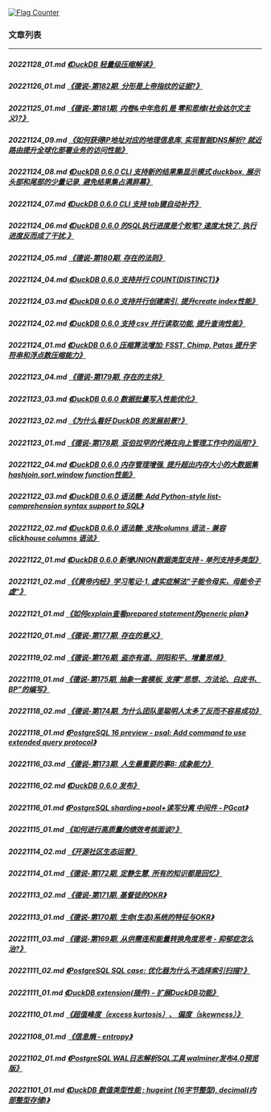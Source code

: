 <a rel="nofollow" href="http://info.flagcounter.com/h9V1"  ><img src="http://s03.flagcounter.com/count/h9V1/bg_FFFFFF/txt_000000/border_CCCCCC/columns_2/maxflags_12/viewers_0/labels_0/pageviews_0/flags_0/"  alt="Flag Counter"  border="0"  ></a>  
  
### 文章列表  
----  
##### 20221128_01.md   [《DuckDB 轻量级压缩解读》](20221128_01.md)  
##### 20221126_01.md   [《德说-第182期, 分形是上帝指纹的证据?》](20221126_01.md)  
##### 20221125_01.md   [《德说-第181期, 内卷&中年危机 是 零和思维(社会达尔文主义)?》](20221125_01.md)  
##### 20221124_09.md   [《如何获得IP地址对应的地理信息库, 实现智能DNS解析? 就近路由提升全球化部署业务的访问性能》](20221124_09.md)  
##### 20221124_08.md   [《DuckDB 0.6.0 CLI 支持新的结果集显示模式 duckbox, 展示头部和尾部的少量记录, 避免结果集占满屏幕》](20221124_08.md)  
##### 20221124_07.md   [《DuckDB 0.6.0 CLI 支持 tab键自动补齐》](20221124_07.md)  
##### 20221124_06.md   [《DuckDB 0.6.0 的SQL执行进度是个败笔? 速度太快了, 执行进度反而成了干扰.》](20221124_06.md)  
##### 20221124_05.md   [《德说-第180期, 存在的法则》](20221124_05.md)  
##### 20221124_04.md   [《DuckDB 0.6.0 支持并行 COUNT(DISTINCT)》](20221124_04.md)  
##### 20221124_03.md   [《DuckDB 0.6.0 支持并行创建索引, 提升create index性能》](20221124_03.md)  
##### 20221124_02.md   [《DuckDB 0.6.0 支持 csv 并行读取功能, 提升查询性能》](20221124_02.md)  
##### 20221124_01.md   [《DuckDB 0.6.0 压缩算法增加: FSST, Chimp, Patas 提升字符串和浮点数压缩能力》](20221124_01.md)  
##### 20221123_04.md   [《德说-第179期, 存在的主体》](20221123_04.md)  
##### 20221123_03.md   [《DuckDB 0.6.0 数据批量写入性能优化》](20221123_03.md)  
##### 20221123_02.md   [《为什么看好 DuckDB 的发展前景?》](20221123_02.md)  
##### 20221123_01.md   [《德说-第178期, 亚伯拉罕的代祷在向上管理工作中的运用?》](20221123_01.md)  
##### 20221122_04.md   [《DuckDB 0.6.0 内存管理增强, 提升超出内存大小的大数据集hashjoin,sort,window function性能》](20221122_04.md)  
##### 20221122_03.md   [《DuckDB 0.6.0 语法糖: Add Python-style list-comprehension syntax support to SQL》](20221122_03.md)  
##### 20221122_02.md   [《DuckDB 0.6.0 语法糖: 支持columns 语法 - 兼容clickhouse columns 语法》](20221122_02.md)  
##### 20221122_01.md   [《DuckDB 0.6.0 新增UNION数据类型支持 - 单列支持多类型》](20221122_01.md)  
##### 20221121_02.md   [《《黄帝内经》学习笔记-1, 虚实症解法"子能令母实，母能令子虚"》](20221121_02.md)  
##### 20221121_01.md   [《如何explain查看prepared statement的generic plan》](20221121_01.md)  
##### 20221120_01.md   [《德说-第177期, 存在的意义》](20221120_01.md)  
##### 20221119_02.md   [《德说-第176期, 盗亦有道、阴阳和平、增量思维》](20221119_02.md)  
##### 20221119_01.md   [《德说-第175期, 抽象一套模板, 支撑“思想、方法论、白皮书、BP”的编写》](20221119_01.md)  
##### 20221118_02.md   [《德说-第174期, 为什么团队里聪明人太多了反而不容易成功》](20221118_02.md)  
##### 20221118_01.md   [《PostgreSQL 16 preview - psql: Add command to use extended query protocol》](20221118_01.md)  
##### 20221116_03.md   [《德说-第173期, 人生最重要的事8: 成象能力》](20221116_03.md)  
##### 20221116_02.md   [《DuckDB 0.6.0 发布》](20221116_02.md)  
##### 20221116_01.md   [《PostgreSQL sharding+pool+读写分离 中间件 - PGcat》](20221116_01.md)  
##### 20221115_01.md   [《如何进行高质量的绩效考核面谈?》](20221115_01.md)  
##### 20221114_02.md   [《开源社区生态运营》](20221114_02.md)  
##### 20221114_01.md   [《德说-第172期, 定静生慧, 所有的知识都是回忆》](20221114_01.md)  
##### 20221113_02.md   [《德说-第171期, 基督徒的OKR》](20221113_02.md)  
##### 20221113_01.md   [《德说-第170期, 生命(生态)系统的特征与OKR》](20221113_01.md)  
##### 20221111_03.md   [《德说-第169期, 从供需连和能量转换角度思考 - 抑郁症怎么治?》](20221111_03.md)  
##### 20221111_02.md   [《PostgreSQL SQL case: 优化器为什么不选择索引扫描?》](20221111_02.md)  
##### 20221111_01.md   [《DuckDB extension(插件) - 扩展DuckDB功能》](20221111_01.md)  
##### 20221110_01.md   [《超值峰度（excess kurtosis）、 偏度（skewness）》](20221110_01.md)  
##### 20221108_01.md   [《信息熵 - entropy》](20221108_01.md)  
##### 20221102_01.md   [《PostgreSQL WAL日志解析SQL工具 walminer发布4.0预览版》](20221102_01.md)  
##### 20221101_01.md   [《DuckDB 数值类型性能 : hugeint (16字节整型), decimal(内部整型存储)》](20221101_01.md)  
